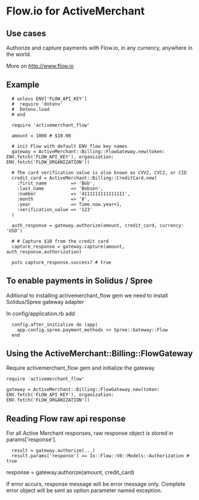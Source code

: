 # Flow.io for ActiveMerchant

## Use cases

Authorize and capture payments with Flow.io, in any currency, anywhere in the world.

More on http://www.flow.io

## Example

```
  # unless ENV['FLOW_API_KEY']
  #  require 'dotenv'
  #  Dotenv.load
  # end

  require 'activemerchant_flow'

  amount = 1000 # $10.00

  # init Flow with default ENV flow key names
  gateway = ActiveMerchant::Billing::FlowGateway.new(token: ENV.fetch('FLOW_API_KEY'), organization: ENV.fetch('FLOW_ORGANIZATION'))

  # The card verification value is also known as CVV2, CVC2, or CID
  credit_card = ActiveMerchant::Billing::CreditCard.new(
    :first_name         => 'Bob',
    :last_name          => 'Bobsen',
    :number             => '4111111111111111',
    :month              => '8',
    :year               => Time.now.year+1,
    :verification_value => '123'
  )

  auth_response = gateway.authorize(amount, credit_card, currency: 'USD')

  # # Capture $10 from the credit card
  capture_response = gateway.capture(amount, auth_response.authorization)

  puts capture_response.success? # true

```

## To enable payments in Solidus / Spree

Aditional to installing activemerchant_flow gem we need to install Solidus/Spree gateway adapter

In config/application.rb add

```
  config.after_initialize do |app|
    app.config.spree.payment_methods << Spree::Gateway::Flow
  end
```

## Using the ActiveMerchant::Billing::FlowGateway

Require activemerchant_flow gem and initialize the gateway

```
require 'activemerchant_flow'

gateway = ActiveMerchant::Billing::FlowGateway.new(token: ENV.fetch('FLOW_API_KEY'), organization: ENV.fetch('FLOW_ORGANIZATION'))
```


## Reading Flow raw api response

For all Active Merchant responses, raw response object is stored in params['response'].

```
  result = gateway.authorize(...)
  result.params['response'] == Io::Flow::V0::Models::Authorization # true
```

response = gateway.authorize(amount, credit_card)

If error accurs, response message will be error message only. Complete error object
will be sent as option parameter named exception.